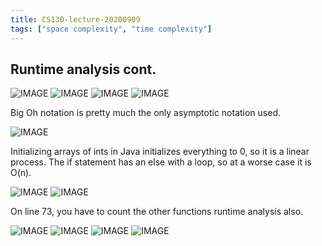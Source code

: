 ```yaml
---
title: CS130-lecture-20200909
tags: ["space complexity", "time complexity"]
---
```


## Runtime analysis cont.

![IMAGE](/notes/1FF362C01D898BF1596CFDB570CA47C0.jpg)
![IMAGE](/notes/DCBBF8B9B46A54B14D5061007AC01B78.jpg)
![IMAGE](/notes/C02EC09AA9A336799751E4F2E038B5D2.jpg)
![IMAGE](/notes/1D6CAD76A10CEDEAC2885653D5DE57F7.jpg)

Big Oh notation is pretty much the only asymptotic notation used.

![IMAGE](/notes/7470670D720EDAE3C06D7283B4701655.jpg)

Initializing arrays of ints in Java initializes everything to 0, so it is a linear process. The if statement has an else with a loop, so at a worse case it is O(n). 

![IMAGE](/notes/90EEBC41A4A2F01CE34788A208D34872.jpg)
![IMAGE](/notes/5C3A683E7BD16A9535C2ED718923D2B2.jpg)

On line 73, you have to count the other functions runtime analysis also.

![IMAGE](/notes/9AE22451B02D4365861BBCD1CCB650AC.jpg)
![IMAGE](/notes/ACABBABA851146943CFB0135F0E11F08.jpg)
![IMAGE](/notes/7EF7FE1F031D0A71AE8A1328E311D5A4.jpg)
![IMAGE](/notes/80235680AA441F132B8BDBCC50F09500.jpg)
